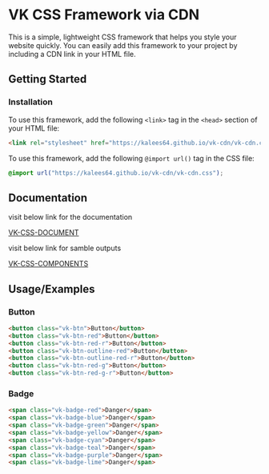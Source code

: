 # VK CSS Framework via CDN

This is a simple, lightweight CSS framework that helps you style your website quickly. You can easily add this framework to your project by including a CDN link in your HTML file.

## Getting Started

### Installation

To use this framework, add the following `<link>` tag in the `<head>` section of your HTML file:

```html
<link rel="stylesheet" href="https://kalees64.github.io/vk-cdn/vk-cdn.css" />
```

To use this framework, add the following `@import url()` tag in the CSS file:

```css
@import url("https://kalees64.github.io/vk-cdn/vk-cdn.css");
```

## Documentation

visit below link for the documentation

[VK-CSS-DOCUMENT](https://kalees64.github.io/vk-cdn)

visit below link for samble outputs

[VK-CSS-COMPONENTS](https://vk-cdn.vercel.app/)

## Usage/Examples

### Button

```html
<button class="vk-btn">Button</button>
<button class="vk-btn-red">Button</button>
<button class="vk-btn-red-r">Button</button>
<button class="vk-btn-outline-red">Button</button>
<button class="vk-btn-outline-red-r">Button</button>
<button class="vk-btn-red-g">Button</button>
<button class="vk-btn-red-g-r">Button</button>
```

### Badge

```html
<span class="vk-badge-red">Danger</span>
<span class="vk-badge-blue">Danger</span>
<span class="vk-badge-green">Danger</span>
<span class="vk-badge-yellow">Danger</span>
<span class="vk-badge-cyan">Danger</span>
<span class="vk-badge-teal">Danger</span>
<span class="vk-badge-purple">Danger</span>
<span class="vk-badge-lime">Danger</span>
```
